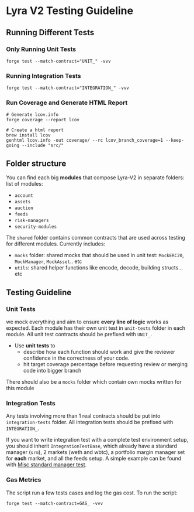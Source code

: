 # Lyra V2 Testing Guideline

## Running Different Tests

### Only Running Unit Tests

```shell
forge test --match-contract="UNIT_" -vvv
```

### Running Integration Tests

```shell
forge test --match-contract="INTEGRATION_" -vvv
```

### Run Coverage and Generate HTML Report

```shell
# Generate lcov.info
forge coverage --report lcov

# Create a html report
brew install lcov
genhtml lcov.info -out coverage/ --rc lcov_branch_coverage=1 --keep-going --include "src/"
```

## Folder structure

You can find each big **modules** that compose Lyra-V2 in separate folders: list of modules:

- `account`
- `assets`
- `auction`
- `feeds`
- `risk-managers`
- `security-modules`

The `shared` folder contains common contracts that are used across testing for different modules. Currently includes:

- `mocks` folder: shared mocks that should be used in unit test: `MockERC20`, `MockManager`, `MockAsset`.. etc
- `utils`: shared helper functions like encode, decode, building structs... etc

## Testing Guideline

### Unit Tests

we mock everything and aim to ensure **every line of logic** works as expected. Each module has their own unit test in `unit-tests` folder in each module. All unit test contracts should be prefixed with `UNIT_`.

- Use **unit tests** to 
  - describe how each function should work and give the reviewer confidence in the correctness of your code.
  - hit target coverage percentage before requesting review or merging code into bigger branch

There should also be a `mocks` folder which contain own mocks written for this module

  
### Integration Tests

Any tests involving more than 1 real contracts should be put into `integration-tests` folder. All integration tests should be prefixed with `INTEGRATION_`.

If you want to write integration test with a complete test environment setup, you should inherit `IntegrationTestBase`, which already have a standard manager (`srm`), 2 markets  (weth and wbtc), a portfolio margin manager set for **each** market, and all the feeds setup. A simple example can be found with [Misc standard manager test](integration-tests/standard-manager/misc.sol).


### Gas Metrics

The script run a few tests cases and log the gas cost. To run the script:

```shell
forge test --match-contract=GAS_ -vvv
```
